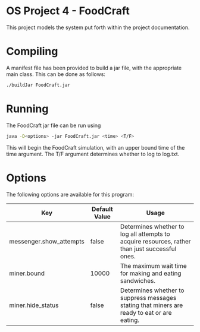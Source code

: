 # OS Project 4 - FoodCraft
This project models the system put forth within the project documentation.


# Compiling
A manifest file has been provided to build a jar file, with the
appropriate main class. This can be done as follows: 

```bash
./buildJar FoodCraft.jar
```

# Running
The FoodCraft jar file can be run using
```bash
java -D<options> -jar FoodCraft.jar <time> <T/F>
```

This will begin the FoodCraft simulation, with an upper bound time of
the time argument. The T/F argument determines whether to log to log.txt.

# Options
The following options are available for this program:

| Key                     | Default Value | Usage                                                                                          |
|-------------------------|---------------|------------------------------------------------------------------------------------------------|
| messenger.show_attempts | false         | Determines whether to log all attempts to acquire resources, rather than just successful ones. |
| miner.bound             | 10000         | The maximum wait time for making and eating sandwiches.                                        |
| miner.hide_status       | false         | Determines whether to suppress messages stating that miners are ready to eat or are eating.    |